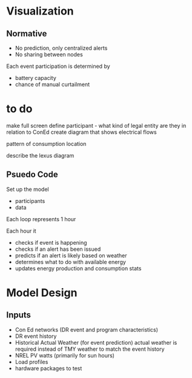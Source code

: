 # Visualization

## Normative

* No prediction, only centralized alerts
* No sharing between nodes

Each event participation is determined by 
* battery capacity
* chance of manual curtailment


# to do
make full screen
define participant - what kind of legal entity are they in relation to ConEd 
create diagram that shows electrical flows


pattern of consumption
location


describe the lexus diagram


## Psuedo Code

Set up the model
* participants
* data

Each loop represents 1 hour

Each hour it 
* checks if event is happening
* checks if an alert has been issued
* predicts if an alert is likely based on weather
* determines what to do with available energy
* updates energy production and consumption stats


# Model Design

## Inputs
* Con Ed networks (DR event and program characteristics)
* DR event history
* Historical Actual Weather (for event prediction) actual weather is required instead of TMY weather to match the event history
* NREL PV watts (primarily for sun hours)
* Load profiles 
* hardware packages to test

